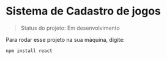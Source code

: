 # Sistema de Cadastro de jogos

>Status do projeto: Em desenvolvimento

Para rodar esse projeto na sua máquina, digite:

```
npm install react
```
